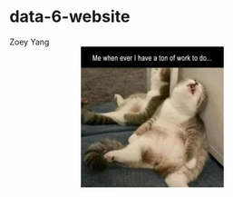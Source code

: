 # data-6-website
Zoey Yang
<img src="./ac630e5b23cedecf07744dbd0283bab5.jpeg" style="width:50%; margin:auto; display:block">
